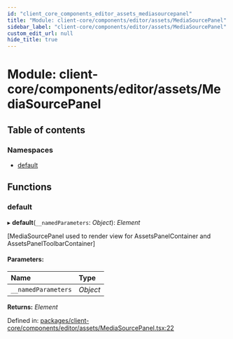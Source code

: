```yaml
---
id: "client_core_components_editor_assets_mediasourcepanel"
title: "Module: client-core/components/editor/assets/MediaSourcePanel"
sidebar_label: "client-core/components/editor/assets/MediaSourcePanel"
custom_edit_url: null
hide_title: true
---
```


# Module: client-core/components/editor/assets/MediaSourcePanel

## Table of contents

### Namespaces

- [default](client_core_components_editor_assets_mediasourcepanel.default.md)

## Functions

### default

▸ **default**(`__namedParameters`: *Object*): *Element*

[MediaSourcePanel used to render view for AssetsPanelContainer and AssetsPanelToolbarContainer]

#### Parameters:

Name | Type |
:------ | :------ |
`__namedParameters` | *Object* |

**Returns:** *Element*

Defined in: [packages/client-core/components/editor/assets/MediaSourcePanel.tsx:22](https://github.com/xr3ngine/xr3ngine/blob/9d253dc38/packages/client-core/components/editor/assets/MediaSourcePanel.tsx#L22)
